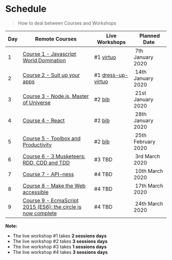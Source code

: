 # Schedule

> How to deal between Courses and Workshops

| Day | Remote Courses | Live Workshops | Planned Date
| --- | --- | --- | ---
| 1 | [Course 1 - Javascript World Domination](https://github.com/92bondstreet/javascript-empire#-course-1---javascript-world-domination) | #1 [virtuo](https://github.com/92bondstreet/virtuo) | 7th January 2020
| 2 | [Course 2 - Suit up your apps](https://github.com/92bondstreet/javascript-empire#-course-2---suit-up-your-apps) | #1 [dress-up-virtuo](https://github.com/92bondstreet/dress-up-virtuo) | 14th January 2020
| 3 | [Course 3 - Node.js, Master of Universe](https://github.com/92bondstreet/javascript-empire#-course-3---nodejs-master-of-universe) | #2 [bib](https://github.com/92bondstreet/bib) | 21st January 2020
| 4 | [Course 4 - React](https://github.com/92bondstreet/javascript-empire#-course-4---react) | #2 [bib](https://github.com/92bondstreet/bib) | 28th January 2020
| 5 | [Course 5 - Toolbox and Productivity](https://github.com/92bondstreet/javascript-empire#-course-5---toolbox-and-productivity) | #2 [bib](https://github.com/92bondstreet/bib) | 25th February 2020
| 6 | [Course 6 - 3 Musketeers: RDD, CDD and TDD](https://github.com/92bondstreet/javascript-empire#-course-6---3-musketeers-rdd-cdd-and-tdd) | #3 TBD | 3rd March 2020
| 7 | [Course 7 - API-ness](https://github.com/92bondstreet/javascript-empire#-course-7---api-ness) | #4 TBD | 10th March 2020
| 8 | [Course 8 -  Make the Web accessible](https://github.com/92bondstreet/javascript-empire#-course-8---make-the-web-accessible) | #4 TBD | 17th March 2020
| 9 | [Course 9 - EcmaScript 2015 (ES6): the circle is now complete](https://github.com/92bondstreet/javascript-empire#-course-9---ecmascript-2015-es6-the-circle-is-now-complete) | #4 TBD | 24th March 2020

**Note:**

* The live workshop #1 takes **2 sessions days**
* The live workshop #2 takes **3 sessions days**
* The live workshop #3 takes **1 sessions days**
* The live workshop #4 takes **3 sessions days**
